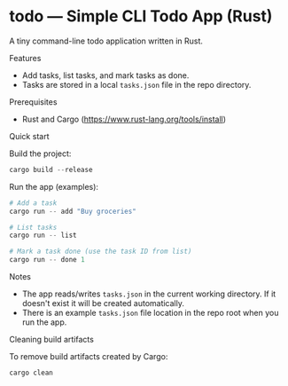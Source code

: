 # todo — Simple CLI Todo App (Rust)

A tiny command-line todo application written in Rust.

Features
- Add tasks, list tasks, and mark tasks as done.
- Tasks are stored in a local `tasks.json` file in the repo directory.

Prerequisites
- Rust and Cargo (https://www.rust-lang.org/tools/install)

Quick start

Build the project:

```powershell
cargo build --release
```

Run the app (examples):

```powershell
# Add a task
cargo run -- add "Buy groceries"

# List tasks
cargo run -- list

# Mark a task done (use the task ID from list)
cargo run -- done 1
```

Notes
- The app reads/writes `tasks.json` in the current working directory. If it doesn't exist it will be created automatically.
- There is an example `tasks.json` file location in the repo root when you run the app.

Cleaning build artifacts

To remove build artifacts created by Cargo:

```powershell
cargo clean
```
